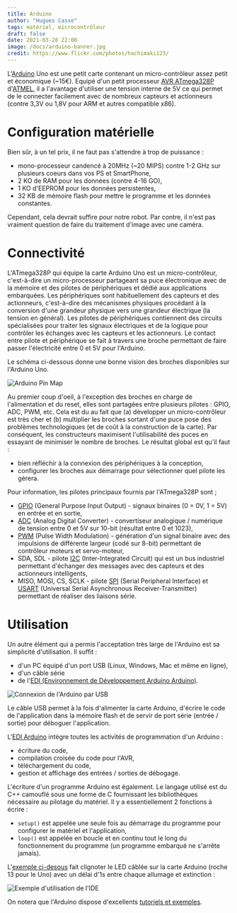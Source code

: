 ```yaml
---
title: Arduino
author: "Hugues Casse"
tags: matériel, microcontrôleur
draft: false
date: 2021-03-28 22:00
image: /docs/arduino-banner.jpg
credit: https://www.flickr.com/photos/hachimaki123/
---
```


L'[Arduino](https://www.arduino.cc/) Uno est une petit carte contenant un micro-contrôleur assez petit et économique (~15€). Equipé d'un petit processeur [AVR ATmega328P](http://ww1.microchip.com/downloads/en/DeviceDoc/Atmel-42735-8-bit-AVR-Microcontroller-ATmega328-328P_Datasheet.pdf) d'[ATMEL](http://www.microchip.com/), il a l'avantage d'utiliser une tension interne de 5V ce qui permet de le connecter facilement avec de nombreux capteurs et actionneurs (contre 3,3V ou 1,8V pour ARM et autres compatible x86).

# Configuration matérielle

Bien sûr, à un tel prix, il ne faut pas s'attendre à trop de puissance :

* mono-processeur candencé à 20MHz (~20 MIPS) contre 1-2 GHz sur plusieurs coeurs dans vos PS et SmartPhone,
* 2 KO de RAM pour les données (contre 4-16 GO),
* 1 KO d'EEPROM pour les données persistentes,
* 32 KB de mémoire flash pour mettre le programme et les données constantes.

Cependant, cela devrait suffire pour notre robot. Par contre, il n'est pas vraiment question de faire du traitement d'image avec une caméra.


# Connectivité

L'ATmega328P qui équipe la carte Arduino Uno est un micro-contrôleur, c'est-à-dire un micro-processeur partageant sa puce électronique avec de la mémoire et des pilotes de périphériques et dédié aux applications embarquées. Les périphériques sont habituellement des capteurs et des actionneurs, c'est-à-dire des mécanismes physiques procédant à la conversion d'une grandeur physique vers une grandeur électrique (la tension en général). Les pilotes de périphériques contiennent des circuits spécialisées pour traiter les signaux électriques et de la logique pour contrôler les échanges avec les capteurs et les actionneurs. Le contact entre pilote et périphérique se fait à travers une broche permettant de faire passer l'électricité entre 0 et 5V pour l'Arduino.

Le schéma ci-dessous donne une bonne vision des broches disponibles sur l'Arduino Uno.

![Arduino Pin Map](/docs/arduino-map.png)

Au premier coup d'oeil, à l'exception des broches en charge de l'alimentation et du reset, elles sont partagées entre plusieurs pilotes : GPIO, ADC, PWM, etc. Cela est du au fait que (a) développer un micro-contrôleur est très cher et (b) multiplier les broches sortant d'une puce pose des problèmes technologiques (et de coût à la construction de la carte). Par conséquent, les constructeurs maximisent l'utilisabilité des puces en essayant de minimiser le nombre de broches. Le résultat global est qu'il faut :

* bien réfléchir à la connexion des périphériques à la conception,
* configurer les broches aux démarrage pour sélectionner quel pilote les gèrera.

Pour information, les pilotes principaux fournis par l'ATmega328P sont ;

* [GPIO](https://fr.wikipedia.org/wiki/General_Purpose_Input/Output) (General Purpose Input Output) - signaux binaires (0 = 0V, 1 = 5V) en entrée et en sortie,
* [ADC](https://fr.wikipedia.org/wiki/Convertisseur_analogique-num%C3%A9rique) (Analog Digital Converter) - convertiseur analogique / numérique de tension entre 0 et 5V sur 10-bit (résultat entre 0 et 1023),
* [PWM](https://fr.wikipedia.org/wiki/Modulation_de_largeur_d'impulsion) (Pulse Width Modulation) - génération d'un signal binaire avec des impulsions de différente largeur (codé sur 8-bit) permettant de contrôleur moteurs et servo-moteur,
* SDA, SDL - pilote [I2C](https://fr.wikipedia.org/wiki/I2C) (Inter-Integrated Circuit) qui est un bus industriel permettant d'échanger des messages avec des capteurs et des actionneurs intelligents,
* MISO, MOSI, CS, SCLK - pilote [SPI](https://fr.wikipedia.org/wiki/Serial_Peripheral_Interface) (Serial Peripheral Interface) et [USART](https://fr.wikipedia.org/wiki/UART) (Universal Serial Asynchronous Receiver-Transmitter) permettant de réaliser des liaisons série.


# Utilisation

Un autre élément qui a permis l'acceptation très large de l'Arduino est sa simplicité d'utilisation. Il suffit :

* d'un PC équipé d'un port USB (Linux, Windows, Mac et même en ligne),
* d'un câble série
* de l'[EDI (Environnement de Développement Arduino Arduino)](https://www.arduino.cc/en/Main/Software).

![Connexion de l'Arduino par USB](/docs/connect.png)

Le câble USB permet à la fois d'alimenter la carte Arduino, d'écrire le code de l'application dans la mémoire flash et de servir de port série (entrée / sortie) pour déboguer l'application.

L'[EDI Arduino](https://www.arduino.cc/en/Main/Software) intègre toutes les activités de programmation d'un Arduino :

* écriture du code,
* compilation croisée du code pour l'AVR,
* téléchargement du code,
* gestion et affichage des entrées / sorties de débogage.

L'écriture d'un programme Arduino est également. Le langage utilisé est du C++ camouflé sous une forme de C fournissant les bibliothèques nécessaire au pilotage du matériel. Il y a essentiellement 2 fonctions à écrire :

* `setup()` est appelée une seule fois au démarrage du programme pour configurer le matériel et l'application,
* `loop()` est appelée en boucle et en continu tout le long du fonctionnement du programme (un programme embarqué ne s'arrête jamais).

L'[exemple ci-desous](https://www.arduino.cc/en/Tutorial/Blink) fait clignoter le LED câblée sur la carte Arduino (roche 13 pour le Uno) avec un délai d'1s entre chaque allumage et extinction :

![Exemple d'utilisation de l'IDE](/docs/ide.png)

On notera que l'Arduino dispose d'excellents [tutoriels et exemples](https://www.arduino.cc/en/Tutorial/HomePage).

